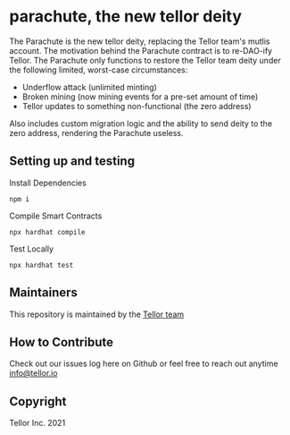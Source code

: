 # parachute, the new tellor deity

The Parachute is the new tellor deity, replacing the Tellor team's mutlis account. The motivation behind the Parachute contract is to re-DAO-ify Tellor. The Parachute only functions to restore the Tellor team deity under the following limited, worst-case circumstances:

* Underflow attack (unlimited minting)
* Broken mining (now mining events for a pre-set amount of time)
* Tellor updates to something non-functional (the zero address)

Also includes custom migration logic and the ability to send deity to the zero address, rendering the Parachute useless.


## Setting up and testing

Install Dependencies
```
npm i
```
Compile Smart Contracts
```
npx hardhat compile
```

Test Locally
```
npx hardhat test
```

## Maintainers <a name="maintainers"> </a> 
This repository is maintained by the [Tellor team](https://github.com/orgs/tellor-io/people)


## How to Contribute<a name="how2contribute"> </a>  

Check out our issues log here on Github or feel free to reach out anytime [info@tellor.io](mailto:info@tellor.io)

## Copyright

Tellor Inc. 2021

